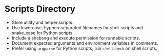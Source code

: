# Scripts Directory

- Store utility and helper scripts.
- Use lowercase, hyphen-separated filenames for shell scripts and snake_case for Python scripts.
- Include a shebang and execute permission for runnable scripts.
- Document expected arguments and environment variables in comments.
- Prefer using `argparse` for Python scripts; run `shellcheck` on shell scripts.

